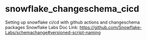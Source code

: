 # snowflake_changeschema_cicd
Setting up snowflake ci/cd with github actions and changeschema packages
Snowflake Labs Doc Link: https://github.com/Snowflake-Labs/schemachange#versioned-script-naming
